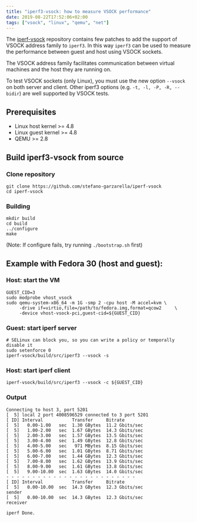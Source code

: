 ```yaml
---
title: "iperf3-vsock: how to measure VSOCK performance"
date: 2019-08-22T17:52:06+02:00
tags: ["vsock", "linux", "qemu", "net"]
---
```


The [iperf-vsock](https://github.com/stefano-garzarella/iperf-vsock) repository
contains few patches to add the support of VSOCK address family to `iperf3`.
In this way `iperf3` can be used to measure the performance between guest and
host using VSOCK sockets.

The VSOCK address family facilitates communication between virtual
machines and the host they are running on.

To test VSOCK sockets (only Linux), you must use the new option `--vsock` on
both server and client.
Other iperf3 options (e.g. `-t, -l, -P, -R, --bidir`) are well supported by
VSOCK tests.

<!--more-->

## Prerequisites

* Linux host kernel >= 4.8
* Linux guest kernel >= 4.8
* QEMU >= 2.8

## Build iperf3-vsock from source

### Clone repository
```shell
git clone https://github.com/stefano-garzarella/iperf-vsock
cd iperf-vsock
```
### Building

```shell
mkdir build
cd build
../configure
make
```

(Note: If configure fails, try running `./bootstrap.sh` first)

## Example with Fedora 30 (host and guest):

### Host: start the VM
```shell
GUEST_CID=3
sudo modprobe vhost_vsock
sudo qemu-system-x86_64 -m 1G -smp 2 -cpu host -M accel=kvm	\
     -drive if=virtio,file=/path/to/fedora.img,format=qcow2     \
     -device vhost-vsock-pci,guest-cid=${GUEST_CID}
```

### Guest: start iperf server
```shell
# SELinux can block you, so you can write a policy or temporally disable it
sudo setenforce 0
iperf-vsock/build/src/iperf3 --vsock -s
```

### Host: start iperf client
```shell
iperf-vsock/build/src/iperf3 --vsock -c ${GUEST_CID}
```

### Output
```shell
Connecting to host 3, port 5201
[  5] local 2 port 4008596529 connected to 3 port 5201
[ ID] Interval           Transfer     Bitrate
[  5]   0.00-1.00   sec  1.30 GBytes  11.2 Gbits/sec
[  5]   1.00-2.00   sec  1.67 GBytes  14.3 Gbits/sec
[  5]   2.00-3.00   sec  1.57 GBytes  13.5 Gbits/sec
[  5]   3.00-4.00   sec  1.49 GBytes  12.8 Gbits/sec
[  5]   4.00-5.00   sec   971 MBytes  8.15 Gbits/sec
[  5]   5.00-6.00   sec  1.01 GBytes  8.71 Gbits/sec
[  5]   6.00-7.00   sec  1.44 GBytes  12.3 Gbits/sec
[  5]   7.00-8.00   sec  1.62 GBytes  13.9 Gbits/sec
[  5]   8.00-9.00   sec  1.61 GBytes  13.8 Gbits/sec
[  5]   9.00-10.00  sec  1.63 GBytes  14.0 Gbits/sec
- - - - - - - - - - - - - - - - - - - - - - - - -
[ ID] Interval           Transfer     Bitrate
[  5]   0.00-10.00  sec  14.3 GBytes  12.3 Gbits/sec                  sender
[  5]   0.00-10.00  sec  14.3 GBytes  12.3 Gbits/sec                  receiver

iperf Done.
```
